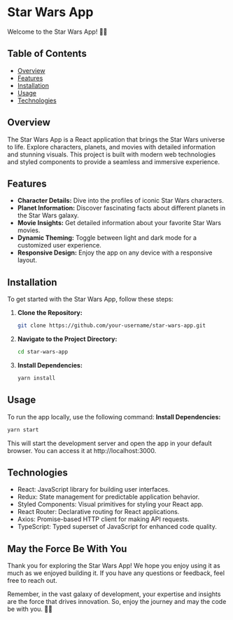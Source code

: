 # Star Wars App

Welcome to the Star Wars App! 🌌🚀

## Table of Contents

- [Overview](#overview)
- [Features](#features)
- [Installation](#installation)
- [Usage](#usage)
- [Technologies](#technologies)

## Overview

The Star Wars App is a React application that brings the Star Wars universe to life. Explore characters, planets, and movies with detailed information and stunning visuals. This project is built with modern web technologies and styled components to provide a seamless and immersive experience.

## Features

- **Character Details:** Dive into the profiles of iconic Star Wars characters.
- **Planet Information:** Discover fascinating facts about different planets in the Star Wars galaxy.
- **Movie Insights:** Get detailed information about your favorite Star Wars movies.
- **Dynamic Theming:** Toggle between light and dark mode for a customized user experience.
- **Responsive Design:** Enjoy the app on any device with a responsive layout.

## Installation

To get started with the Star Wars App, follow these steps:

1. **Clone the Repository:**
   ```bash
   git clone https://github.com/your-username/star-wars-app.git
   ```
2. **Navigate to the Project Directory:**
   ```bash
   cd star-wars-app
   ```
3. **Install Dependencies:**
   ```bash
   yarn install
   ```

## Usage

To run the app locally, use the following command:
**Install Dependencies:**

```bash
yarn start
```

This will start the development server and open the app in your default browser. You can access it at http://localhost:3000.

## Technologies

- React: JavaScript library for building user interfaces.
- Redux: State management for predictable application behavior.
- Styled Components: Visual primitives for styling your React app.
- React Router: Declarative routing for React applications.
- Axios: Promise-based HTTP client for making API requests.
- TypeScript: Typed superset of JavaScript for enhanced code quality.

## May the Force Be With You

Thank you for exploring the Star Wars App! We hope you enjoy using it as much as we enjoyed building it. If you have any questions or feedback, feel free to reach out.

Remember, in the vast galaxy of development, your expertise and insights are the force that drives innovation. So, enjoy the journey and may the code be with you. 🚀✨
